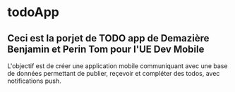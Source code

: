 # todoApp

## Ceci est la porjet de TODO app de Demazière Benjamin et Perin Tom pour l'UE Dev Mobile

L'objectif est de créer une application mobile communiquant avec une base de données permettant de publier, reçevoir et compléter des todos, avec notifications push.
